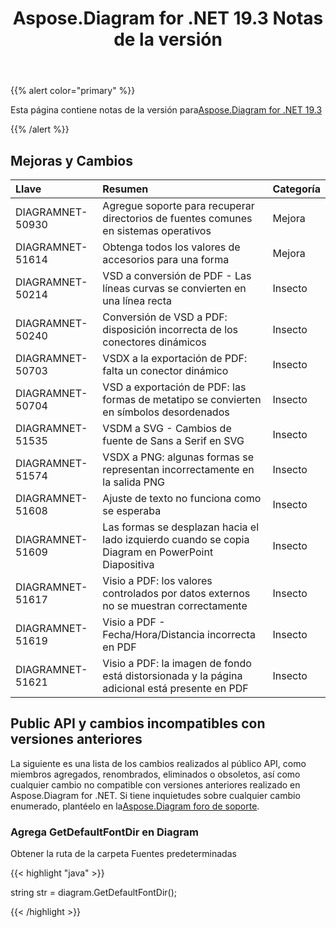 ﻿---
title: Aspose.Diagram for .NET 19.3 Notas de la versión
type: docs
weight: 100
url: /es/net/aspose-diagram-for-net-19-3-release-notes/
---
{{% alert color="primary" %}} 

Esta página contiene notas de la versión para[Aspose.Diagram for .NET 19.3](https://www.nuget.org/packages/Aspose.Diagram/19.3.0)

{{% /alert %}} 
## **Mejoras y Cambios**

|**Llave**|**Resumen**|**Categoría**|
|:- |:- |:- |
|DIAGRAMNET-50930|Agregue soporte para recuperar directorios de fuentes comunes en sistemas operativos|Mejora|
|DIAGRAMNET-51614|Obtenga todos los valores de accesorios para una forma|Mejora|
|DIAGRAMNET-50214|VSD a conversión de PDF - Las líneas curvas se convierten en una línea recta|Insecto|
|DIAGRAMNET-50240|Conversión de VSD a PDF: disposición incorrecta de los conectores dinámicos|Insecto|
|DIAGRAMNET-50703|VSDX a la exportación de PDF: falta un conector dinámico|Insecto|
|DIAGRAMNET-50704|VSD a exportación de PDF: las formas de metatipo se convierten en símbolos desordenados|Insecto|
|DIAGRAMNET-51535|VSDM a SVG - Cambios de fuente de Sans a Serif en SVG|Insecto|
|DIAGRAMNET-51574|VSDX a PNG: algunas formas se representan incorrectamente en la salida PNG|Insecto|
|DIAGRAMNET-51608|Ajuste de texto no funciona como se esperaba|Insecto|
|DIAGRAMNET-51609|Las formas se desplazan hacia el lado izquierdo cuando se copia Diagram en PowerPoint Diapositiva|Insecto|
|DIAGRAMNET-51617|Visio a PDF: los valores controlados por datos externos no se muestran correctamente|Insecto|
|DIAGRAMNET-51619|Visio a PDF - Fecha/Hora/Distancia incorrecta en PDF|Insecto|
|DIAGRAMNET-51621|Visio a PDF: la imagen de fondo está distorsionada y la página adicional está presente en PDF|Insecto|
## **Public API y cambios incompatibles con versiones anteriores**
La siguiente es una lista de los cambios realizados al público API, como miembros agregados, renombrados, eliminados o obsoletos, así como cualquier cambio no compatible con versiones anteriores realizado en Aspose.Diagram for .NET. Si tiene inquietudes sobre cualquier cambio enumerado, plantéelo en la[Aspose.Diagram foro de soporte](https://forum.aspose.com/c/diagram/17).
### **Agrega GetDefaultFontDir en Diagram**
Obtener la ruta de la carpeta Fuentes predeterminadas

{{< highlight "java" >}}

  string str =  diagram.GetDefaultFontDir();

{{< /highlight >}}
